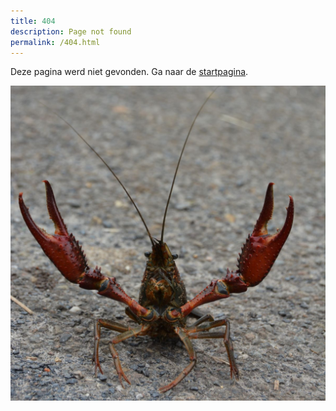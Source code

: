 ```yaml
---
title: 404
description: Page not found
permalink: /404.html
---
```


Deze pagina werd niet gevonden. Ga naar de [startpagina](/).

![404](/assets/images/p_clarkii_404.jpg)
